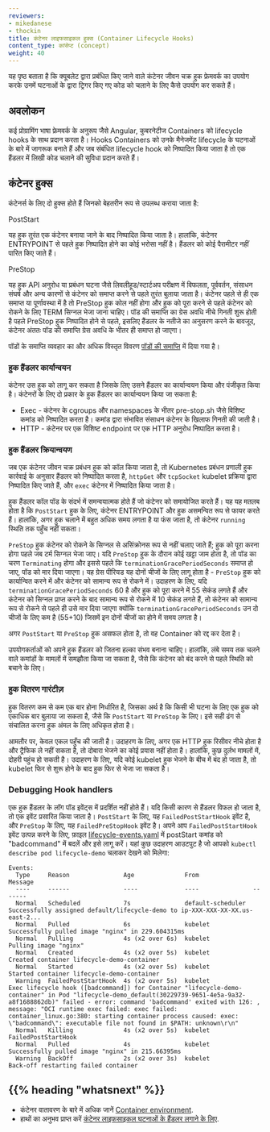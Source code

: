 ```yaml
---
reviewers:
- mikedanese
- thockin
title: कंटेनर लाइफसाइकल हुक्स (Container Lifecycle Hooks)
content_type: कांसेप्ट (concept)
weight: 40
---
```


<!-- overview -->

यह पृष्ठ बताता है कि क्यूबलेट द्वारा प्रबंधित किए जाने वाले कंटेनर जीवन चक्र हुक फ्रेमवर्क का उपयोग करके उनमें घटनाओं के द्वारा ट्रिगर किए गए कोड को चलाने के लिए कैसे उपयोग कर सकते हैं।


<!-- body -->

## अवलोकन

कई प्रोग्रामिंग भाषा फ्रेमवर्क के अनुरूप जैसे Angular, कुबरनेटीज Containers को lifecycle hooks के साथ प्रदान करता है।
Hooks Containers को उनके मैनेजमेंट lifecycle के घटनाओं के बारे में जागरूक बनाते हैं
और जब संबंधित lifecycle hook को निष्पादित किया जाता है तो एक हैंडलर में लिखी कोड चलाने की सुविधा प्रदान करते हैं।

## कंटेनर हुक्स

कंटेनर्स के लिए दो हुक्स होते हैं जिनको बेहतरीन रूप से उपलब्ध कराया जाता है:

PostStart

यह हुक तुरंत एक कंटेनर बनाया जाने के बाद निष्पादित किया जाता है।
हालांकि, कंटेनर ENTRYPOINT से पहले हुक निष्पादित होने का कोई भरोसा नहीं है।
हैंडलर को कोई पैरामीटर नहीं पारित किए जाते हैं।

PreStop

यह हुक API अनुरोध या प्रबंधन घटना जैसे लिवलीहूड/स्टार्टअप परीक्षण में विफलता, पूर्ववर्तन, संसाधन संघर्ष और अन्य कारणों से कंटेनर को समाप्त करने से पहले तुरंत बुलाया जाता है।
कंटेनर पहले से ही एक समाप्त या पूर्णावस्था में है तो PreStop हुक कोल नहीं होगा और हुक को पूरा करने से पहले कंटेनर को रोकने के लिए TERM सिग्नल भेजा जाना चाहिए। पॉड की समाप्ति का ग्रेस अवधि नीचे गिनती शुरू होती है पहले PreStop हुक निष्पादित होने से पहले, इसलिए हैंडलर के नतीजे का अनुसरण करने के बावजूद, कंटेनर अंततः पॉड की समाप्ति ग्रेस अवधि के भीतर ही समाप्त हो जाएगा।

पॉडों के समाप्ति व्यवहार का और अधिक विस्तृत विवरण [पॉडों की समाप्ति](/docs/concepts/workloads/pods/pod-lifecycle/#pod-termination) में दिया गया है।


### हुक हैंडलर कार्यान्वयन

कंटेनर उस हुक को लागू कर सकता है जिसके लिए उसने हैंडलर का कार्यान्वयन किया और पंजीकृत किया है।
कंटेनरों के लिए दो प्रकार के हुक हैंडलर का कार्यान्वयन किया जा सकता है:


* Exec - कंटेनर के cgroups और namespaces के भीतर pre-stop.sh जैसे विशिष्ट कमांड को निष्पादित करता है।
कमांड द्वारा संभावित संसाधन कंटेनर के खिलाफ गिनती की जाती है।
* HTTP - कंटेनर पर एक विशिष्ट endpoint पर एक HTTP अनुरोध निष्पादित करता है।


### हुक हैंडलर क्रियान्वयण

जब एक कंटेनर जीवन चक्र प्रबंधन हुक को कॉल किया जाता है,
तो Kubernetes प्रबंधन प्रणाली हुक कार्रवाई के अनुसार हैंडलर को निष्पादित करता है,
`httpGet` और `tcpSocket` kubelet प्रक्रिया द्वारा निष्पादित किए जाते हैं, और `exec` कंटेनर में निष्पादित किया जाता है।

हुक हैंडलर कॉल पॉड के संदर्भ में समन्वयात्मक होते हैं जो कंटेनर को समायोजित करते हैं।
यह यह मतलब होता है कि `PostStart` हुक के लिए,
कंटेनर ENTRYPOINT और हुक असमन्वित रूप से फायर करते हैं।
हालांकि, अगर हुक चलाने में बहुत अधिक समय लगता है या फंस जाता है,
तो कंटेनर `running` स्थिति तक पहुँच नहीं सकता।


`PreStop` हुक कंटेनर को रोकने के सिग्नल से असिंक्रोनस रूप से नहीं चलाए जाते हैं; हुक को पूरा करना होगा पहले जब टर्म सिग्नल भेजा जाए।
यदि `PreStop` हुक के दौरान कोई खट्टा जाम होता है, तो पॉड का चरण `Terminating` होगा और इससे पहले कि `terminationGracePeriodSeconds`
समाप्त हो जाए, पॉड को मार दिया जाएगा। यह ग्रेस पीरियड यह दोनों चीजों के लिए लागू होता है - `PreStop` हुक को कार्यान्वित करने में और कंटेनर को
सामान्य रूप से रोकने में। उदाहरण के लिए, यदि `terminationGracePeriodSeconds` 60 है और हुक को पूरा करने में 55 सेकंड लगते हैं और कंटेनर
को सिग्नल प्राप्त करने के बाद सामान्य रूप से रोकने में 10 सेकंड लगते हैं, तो कंटेनर को सामान्य रूप से रोकने से पहले ही उसे मार दिया जाएगा
क्योंकि `terminationGracePeriodSeconds` उन दो चीजों के लिए कम है (55+10) जिसमें इन दोनों चीजों का होने में समय लगता है।


अगर `PostStart` या `PreStop` हुक असफल होता है, तो वह Container को रद्द कर देता है।

उपयोगकर्ताओं को अपने हुक हैंडलर को जितना हल्का संभव बनाना चाहिए।
हालांकि, लंबे समय तक चलने वाले कमांडों के मामलों में समझौता किया जा सकता है,
जैसे कि कंटेनर को बंद करने से पहले स्थिति को बचाने के लिए।


### हुक वितरण गारंटीज़

हुक वितरण कम से कम एक बार होना निर्धारित है,
जिसका अर्थ है कि किसी भी घटना के लिए एक हुक को एकाधिक बार बुलाया जा सकता है,
जैसे कि `PostStart` या `PreStop` के लिए।
इसे सही ढंग से संचालित करना हुक अंमल के लिए अधिकृत होता है।


आमतौर पर, केवल एकल पहुँच की जाती है।
उदाहरण के लिए, अगर एक HTTP हुक रिसीवर नीचे होता है और ट्रैफिक ले नहीं सकता है,
तो दोबारा भेजने का कोई प्रयास नहीं होता है।
हालांकि, कुछ दुर्लभ मामलों में, दोहरी पहुंच हो सकती है।
उदाहरण के लिए, यदि कोई kubelet हुक भेजने के बीच में बंद हो जाता है,
तो kubelet फिर से शुरू होने के बाद हुक फिर से भेजा जा सकता है।

### Debugging Hook handlers

एक हुक हैंडलर के लॉग पॉड इवेंट्स में प्रदर्शित नहीं होते हैं।
यदि किसी कारण से हैंडलर विफल हो जाता है, तो एक इवेंट प्रसारित किया जाता है।
`PostStart` के लिए, यह `FailedPostStartHook` इवेंट है,
और `PreStop` के लिए, यह `FailedPreStopHook` इवेंट है।
अपने आप `FailedPostStartHook` इवेंट उत्पन्न करने के लिए, फ़ाइल [lifecycle-events.yaml](https://raw.githubusercontent.com/kubernetes/website/main/content/en/examples/pods/lifecycle-events.yaml) में postStart कमांड को "badcommand" में बदलें और इसे लागू करें।
यहां कुछ उदाहरण आउटपुट है जो आपको `kubectl describe pod lifecycle-demo` चलाकर देखने को मिलेगा:


```
Events:
  Type     Reason               Age              From               Message
  ----     ------               ----             ----               -------
  Normal   Scheduled            7s               default-scheduler  Successfully assigned default/lifecycle-demo to ip-XXX-XXX-XX-XX.us-east-2...
  Normal   Pulled               6s               kubelet            Successfully pulled image "nginx" in 229.604315ms
  Normal   Pulling              4s (x2 over 6s)  kubelet            Pulling image "nginx"
  Normal   Created              4s (x2 over 5s)  kubelet            Created container lifecycle-demo-container
  Normal   Started              4s (x2 over 5s)  kubelet            Started container lifecycle-demo-container
  Warning  FailedPostStartHook  4s (x2 over 5s)  kubelet            Exec lifecycle hook ([badcommand]) for Container "lifecycle-demo-container" in Pod "lifecycle-demo_default(30229739-9651-4e5a-9a32-a8f1688862db)" failed - error: command 'badcommand' exited with 126: , message: "OCI runtime exec failed: exec failed: container_linux.go:380: starting container process caused: exec: \"badcommand\": executable file not found in $PATH: unknown\r\n"
  Normal   Killing              4s (x2 over 5s)  kubelet            FailedPostStartHook
  Normal   Pulled               4s               kubelet            Successfully pulled image "nginx" in 215.66395ms
  Warning  BackOff              2s (x2 over 3s)  kubelet            Back-off restarting failed container
```



## {{% heading "whatsnext" %}}


* कंटेनर वातावरण के बारे में अधिक जानें [Container environment](/docs/concepts/containers/container-environment/).
* हाथों का अनुभव प्राप्त करें
[कंटेनर लाइफसाइकल घटनाओं के हैंडलर लगाने के लिए](/docs/tasks/configure-pod-container/attach-handler-lifecycle-event/).